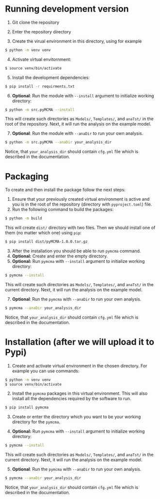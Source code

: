 # Running development version

1. Git clone the repository

2. Enter the repository directory

3. Create the virual environment in this directory, using for example
```bash
$ python -m venv venv
```

4. Activate virtual envitornment:
```bash
$ source venv/bin/activate
```

5. Install the development dependencies:
```bash
$ pip install -r requirments.txt
```

6. **Optional**: Run the module with `--install` argument to initialize
working directory:
```bash
$ python -m src.pyMCMA --install
```

This will create such directories as `Models/`, `Templates/`, and `anaTst/` in
the root of the repository. Next, it will run the analysis on the example model.

7. **Optional**: Run the module with `--anaDir` to run your own analysis.
```bash
$ python -m src.pyMCMA --anaDir your_analysis_dir
```
Notice, that `your_analysis_dir` should contain `cfg.yml` file which is
described in the documentation.



# Packaging

To create and then install the package follow the next steps:

1. Ensure that your previously created virtual environment is active and you
is in the root of the repository (directory with `pyproject.toml`) file.
2. Run the following command to build the packages:
```bash
$ python -m build
```
This will create `dist/` directory with two files. Then we should install
one of them (no matter which one) using `pip`:
```bash
$ pip install dist/pyMCMA-1.0.0.tar.gz
```
3. After the installation you should be able to run `pymcma` command.
4. **Optional:** Create and enter the empty directory.
5. **Optional:** Run `pymcma` with `--install` argument to initialize
working directory:
```bash
$ pymcma --install
```

This will create such directories as `Models/`, `Templates/`, and `anaTst/` in
the current directory. Next, it will run the analysis on the example model.

7. **Optional**: Run the `pymcma` with `--anaDir` to run your own analysis.
```bash
$ pymcma --anaDir your_analysis_dir
```
Notice, that `your_analysis_dir` should contain `cfg.yml` file which is
described in the documentation.



# Installation (after we will upload it to Pypi)

1. Create and activate virtual environment in the chosen directory.
For example you can use commands:
```bash
$ python -m venv venv
$ source venv/bin/activate
```

2. Install the `pymcma` packages in this virtual environment. This will also
install all the dependencies required by the software to run.
```bash
$ pip install pymcma
```

3. Create or enter the directory which you want to be your working directory
for the `pymcma`.

4. **Optional:** Run `pymcma` with `--install` argument to initialize
working directory:
```bash
$ pymcma --install
```

This will create such directories as `Models/`, `Templates/`, and `anaTst/` in
the current directory. Next, it will run the analysis on the example model.

5. **Optional**: Run the `pymcma` with `--anaDir` to run your own analysis.
```bash
$ pymcma --anaDir your_analysis_dir
```
Notice, that `your_analysis_dir` should contain `cfg.yml` file which is
described in the documentation.
